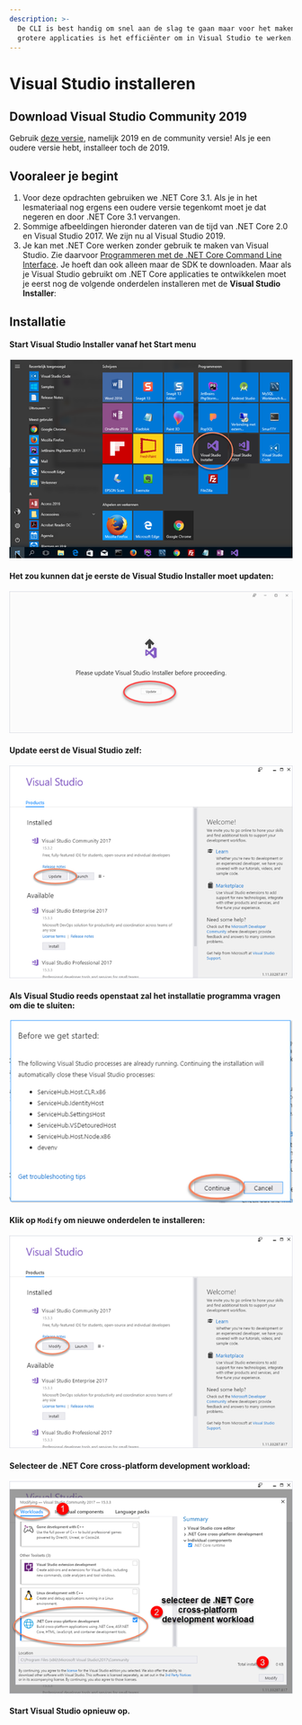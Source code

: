 ```yaml
---
description: >-
  De CLI is best handig om snel aan de slag te gaan maar voor het maken van
  grotere applicaties is het efficiënter om in Visual Studio te werken.
---
```


# Visual Studio installeren

## Download Visual Studio Community 2019

Gebruik [deze versie](https://visualstudio.microsoft.com/downloads/), namelijk 2019 en de community versie! Als je een oudere versie hebt, installeer toch de 2019.

## Vooraleer je begint

1. Voor deze opdrachten gebruiken we .NET Core 3.1. Als je in het lesmateriaal nog ergens een oudere versie tegenkomt moet je dat negeren en door .NET Core 3.1 vervangen.
2. Sommige afbeeldingen hieronder dateren van de tijd van .NET Core 2.0 en Visual Studio 2017. We zijn nu al Visual Studio 2019.
3. Je kan met .NET Core werken zonder gebruik te maken van Visual Studio. Zie daarvoor [Programmeren met de .NET Core Command Line Interface](https://graduaat.programmeren.app/myap/it/page/programming/microsoft.net/dotnet%20core/Programmeren%20met%20de%20.NET%20Core%20Command%20Line%20Interface.html). Je hoeft dan ook alleen maar de SDK te downloaden. Maar als je Visual Studio gebruikt om .NET Core applicaties te ontwikkelen moet je eerst nog de volgende onderdelen installeren met de **Visual Studio Installer**:

## Installatie

#### Start Visual Studio Installer vanaf het Start menu

![Visual Studio Installer from Start menu](../../.gitbook/assets/image%20%2816%29.png)

#### Het zou kunnen dat je eerste de Visual Studio Installer moet updaten:

![Update Visual Studio Installer](../../.gitbook/assets/image%20%289%29.png)

#### Update eerst de Visual Studio zelf:

![Update Visual Studio](../../.gitbook/assets/image%20%2812%29.png)

#### Als Visual Studio reeds openstaat zal het installatie programma vragen om die te sluiten:

![Close Visual Studio before changing the installation](../../.gitbook/assets/image%20%2815%29.png)

#### **Klik op** **`Modify`** om nieuwe onderdelen te installeren:

![Modify Visual Studio Installation](../../.gitbook/assets/image%20%2819%29.png)

#### Selecteer de .NET Core cross-platform development workload:

![Install .NET Core cross-platform development workload](../../.gitbook/assets/image%20%2810%29.png)

#### Start Visual Studio opnieuw op.

